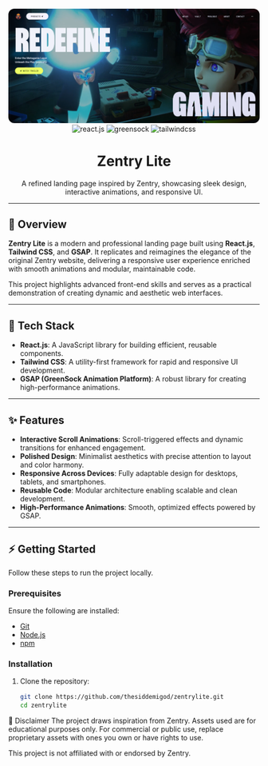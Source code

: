 <div align="center">
  <br />
    <a href="https://zentrylite.vercel.app" target="_blank">
      <img src="public/img/project_banner.png" alt="Project Banner" style="border-radius: 12px;">
    </a>
  <br />

  <div>
    <img src="https://img.shields.io/badge/-React_JS-black?style=for-the-badge&logoColor=white&logo=react&color=61DAFB" alt="react.js" />
    <img src="https://img.shields.io/badge/-GSAP-black?style=for-the-badge&logoColor=white&logo=greensock&color=88CE02" alt="greensock" />
    <img src="https://img.shields.io/badge/-Tailwind_CSS-black?style=for-the-badge&logoColor=white&logo=tailwindcss&color=06B6D4" alt="tailwindcss" />
  </div>

<h1 align="center">Zentry Lite</h1>
  <p align="center">A refined landing page inspired by Zentry, showcasing sleek design, interactive animations, and responsive UI.</p>
</div>

---

## 🌟 **Overview**

**Zentry Lite** is a modern and professional landing page built using **React.js**, **Tailwind CSS**, and **GSAP**. It replicates and reimagines the elegance of the original Zentry website, delivering a responsive user experience enriched with smooth animations and modular, maintainable code.

This project highlights advanced front-end skills and serves as a practical demonstration of creating dynamic and aesthetic web interfaces.

---

## 🚀 **Tech Stack**
- **React.js**: A JavaScript library for building efficient, reusable components.
- **Tailwind CSS**: A utility-first framework for rapid and responsive UI development.
- **GSAP (GreenSock Animation Platform)**: A robust library for creating high-performance animations.

---

## ✨ **Features**
- **Interactive Scroll Animations**: Scroll-triggered effects and dynamic transitions for enhanced engagement.
- **Polished Design**: Minimalist aesthetics with precise attention to layout and color harmony.
- **Responsive Across Devices**: Fully adaptable design for desktops, tablets, and smartphones.
- **Reusable Code**: Modular architecture enabling scalable and clean development.
- **High-Performance Animations**: Smooth, optimized effects powered by GSAP.

---

## ⚡ **Getting Started**
Follow these steps to run the project locally.

### **Prerequisites**
Ensure the following are installed:
- [Git](https://git-scm.com/)
- [Node.js](https://nodejs.org/)
- [npm](https://www.npmjs.com/)

### **Installation**
1. Clone the repository:
   ```bash
   git clone https://github.com/thesiddemigod/zentrylite.git
   cd zentrylite

📜 Disclaimer
The project draws inspiration from Zentry. Assets used are for educational purposes only. For commercial or public use, replace proprietary assets with ones you own or have rights to use.

This project is not affiliated with or endorsed by Zentry.